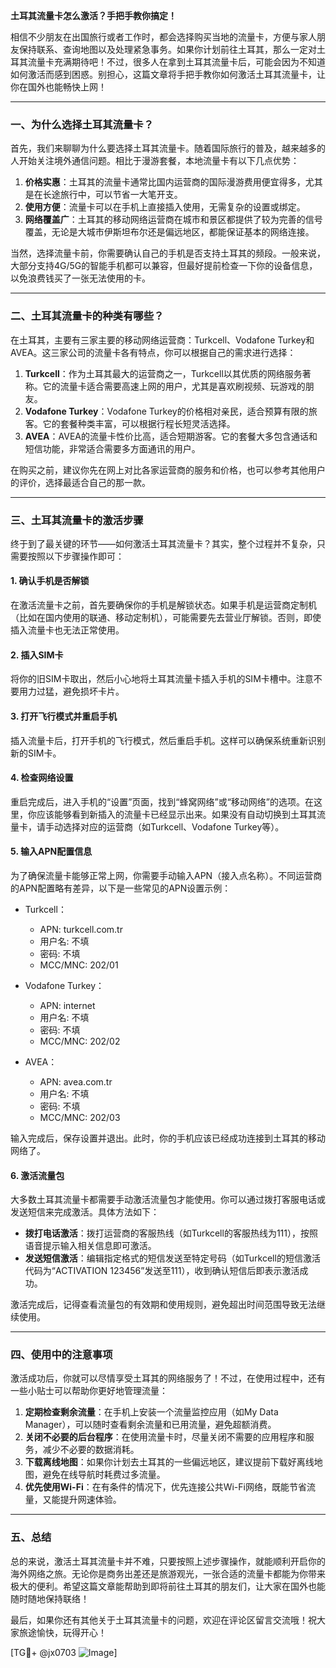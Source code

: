 **土耳其流量卡怎么激活？手把手教你搞定！**

相信不少朋友在出国旅行或者工作时，都会选择购买当地的流量卡，方便与家人朋友保持联系、查询地图以及处理紧急事务。如果你计划前往土耳其，那么一定对土耳其流量卡充满期待吧！不过，很多人在拿到土耳其流量卡后，可能会因为不知道如何激活而感到困惑。别担心，这篇文章将手把手教你如何激活土耳其流量卡，让你在国外也能畅快上网！

---

### 一、为什么选择土耳其流量卡？

首先，我们来聊聊为什么要选择土耳其流量卡。随着国际旅行的普及，越来越多的人开始关注境外通信问题。相比于漫游套餐，本地流量卡有以下几点优势：

1. **价格实惠**：土耳其的流量卡通常比国内运营商的国际漫游费用便宜得多，尤其是在长途旅行中，可以节省一大笔开支。
2. **使用方便**：流量卡可以在手机上直接插入使用，无需复杂的设置或绑定。
3. **网络覆盖广**：土耳其的移动网络运营商在城市和景区都提供了较为完善的信号覆盖，无论是大城市伊斯坦布尔还是偏远地区，都能保证基本的网络连接。

当然，选择流量卡前，你需要确认自己的手机是否支持土耳其的频段。一般来说，大部分支持4G/5G的智能手机都可以兼容，但最好提前检查一下你的设备信息，以免浪费钱买了一张无法使用的卡。

---

### 二、土耳其流量卡的种类有哪些？

在土耳其，主要有三家主要的移动网络运营商：Turkcell、Vodafone Turkey和AVEA。这三家公司的流量卡各有特点，你可以根据自己的需求进行选择：

1. **Turkcell**：作为土耳其最大的运营商之一，Turkcell以其优质的网络服务著称。它的流量卡适合需要高速上网的用户，尤其是喜欢刷视频、玩游戏的朋友。
2. **Vodafone Turkey**：Vodafone Turkey的价格相对亲民，适合预算有限的旅客。它的套餐种类丰富，可以根据行程长短灵活选择。
3. **AVEA**：AVEA的流量卡性价比高，适合短期游客。它的套餐大多包含通话和短信功能，非常适合需要多方面通讯的用户。

在购买之前，建议你先在网上对比各家运营商的服务和价格，也可以参考其他用户的评价，选择最适合自己的那一款。

---

### 三、土耳其流量卡的激活步骤

终于到了最关键的环节——如何激活土耳其流量卡？其实，整个过程并不复杂，只需要按照以下步骤操作即可：

#### 1. 确认手机是否解锁
在激活流量卡之前，首先要确保你的手机是解锁状态。如果手机是运营商定制机（比如在国内使用的联通、移动定制机），可能需要先去营业厅解锁。否则，即使插入流量卡也无法正常使用。

#### 2. 插入SIM卡
将你的旧SIM卡取出，然后小心地将土耳其流量卡插入手机的SIM卡槽中。注意不要用力过猛，避免损坏卡片。

#### 3. 打开飞行模式并重启手机
插入流量卡后，打开手机的飞行模式，然后重启手机。这样可以确保系统重新识别新的SIM卡。

#### 4. 检查网络设置
重启完成后，进入手机的“设置”页面，找到“蜂窝网络”或“移动网络”的选项。在这里，你应该能够看到新插入的流量卡已经显示出来。如果没有自动切换到土耳其流量卡，请手动选择对应的运营商（如Turkcell、Vodafone Turkey等）。

#### 5. 输入APN配置信息
为了确保流量卡能够正常上网，你需要手动输入APN（接入点名称）。不同运营商的APN配置略有差异，以下是一些常见的APN设置示例：

- Turkcell：
  - APN: turkcell.com.tr
  - 用户名: 不填
  - 密码: 不填
  - MCC/MNC: 202/01

- Vodafone Turkey：
  - APN: internet
  - 用户名: 不填
  - 密码: 不填
  - MCC/MNC: 202/02

- AVEA：
  - APN: avea.com.tr
  - 用户名: 不填
  - 密码: 不填
  - MCC/MNC: 202/03

输入完成后，保存设置并退出。此时，你的手机应该已经成功连接到土耳其的移动网络了。

#### 6. 激活流量包
大多数土耳其流量卡都需要手动激活流量包才能使用。你可以通过拨打客服电话或发送短信来完成激活。具体方法如下：

- **拨打电话激活**：拨打运营商的客服热线（如Turkcell的客服热线为111），按照语音提示输入相关信息即可激活。
- **发送短信激活**：编辑指定格式的短信发送至特定号码（如Turkcell的短信激活代码为“ACTIVATION 123456”发送至111），收到确认短信后即表示激活成功。

激活完成后，记得查看流量包的有效期和使用规则，避免超出时间范围导致无法继续使用。

---

### 四、使用中的注意事项

激活成功后，你就可以尽情享受土耳其的网络服务了！不过，在使用过程中，还有一些小贴士可以帮助你更好地管理流量：

1. **定期检查剩余流量**：在手机上安装一个流量监控应用（如My Data Manager），可以随时查看剩余流量和已用流量，避免超额消费。
2. **关闭不必要的后台程序**：在使用流量卡时，尽量关闭不需要的应用程序和服务，减少不必要的数据消耗。
3. **下载离线地图**：如果你计划去土耳其的一些偏远地区，建议提前下载好离线地图，避免在线导航时耗费过多流量。
4. **优先使用Wi-Fi**：在有条件的情况下，优先连接公共Wi-Fi网络，既能节省流量，又能提升网速体验。

---

### 五、总结

总的来说，激活土耳其流量卡并不难，只要按照上述步骤操作，就能顺利开启你的海外网络之旅。无论你是商务出差还是旅游观光，一张合适的流量卡都能为你带来极大的便利。希望这篇文章能帮助到即将前往土耳其的朋友们，让大家在国外也能随时随地保持联络！

最后，如果你还有其他关于土耳其流量卡的问题，欢迎在评论区留言交流哦！祝大家旅途愉快，玩得开心！

[TG💪+ @jx0703 ![Image](https://github.com/user-attachments/assets/dbca1d08-cadb-493c-b0ec-ad6f7a83f270)]